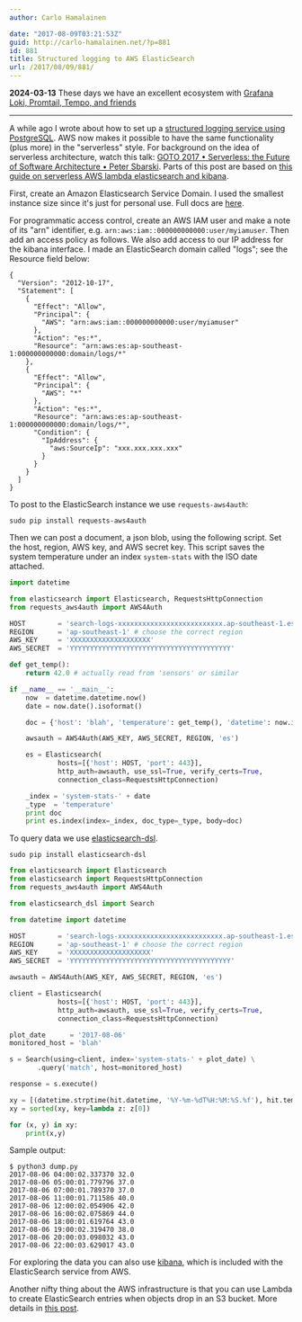```yaml
---
author: Carlo Hamalainen

date: "2017-08-09T03:21:53Z"
guid: http://carlo-hamalainen.net/?p=881
id: 881
title: Structured logging to AWS ElasticSearch
url: /2017/08/09/881/
---
```


**2024-03-13** These days we have an excellent ecosystem with [Grafana Loki, Promtail, Tempo, and friends](https://grafana.com)

---

A while ago I wrote about how to set up a [structured logging service using PostgreSQL](https://carlo-hamalainen.net/2016/04/27/structured-logging/). AWS now makes it possible to have the same functionality (plus more) in the "serverless" style. For background on the idea of serverless architecture, watch this talk: [GOTO 2017 • Serverless: the Future of Software Architecture • Peter Sbarski](https://www.youtube.com/watch?v=LAWjdZYrUgI&list=ULfG4Lndk-PTI&index=83). Parts of this post are based on [this guide on serverless AWS lambda elasticsearch and kibana](https://kerneltrick.in/serverless-aws-lambda-elasticsearch-kibana/).

First, create an Amazon Elasticsearch Service Domain. I used the smallest instance size since it's just for personal use. Full docs are [here](https://docs.aws.amazon.com/elasticsearch-service/latest/developerguide/es-createupdatedomains.html).

For programmatic access control, create an AWS IAM user and make a note of its "arn" identifier, e.g. ``arn:aws:iam::000000000000:user/myiamuser``. Then add an access policy as follows. We also add access to our IP address for the kibana interface. I made an ElasticSearch domain called "logs"; see the Resource field below:

```
{
  "Version": "2012-10-17",
  "Statement": [
    {
      "Effect": "Allow",
      "Principal": {
        "AWS": "arn:aws:iam::000000000000:user/myiamuser"
      },
      "Action": "es:*",
      "Resource": "arn:aws:es:ap-southeast-1:000000000000:domain/logs/*"
    },
    {
      "Effect": "Allow",
      "Principal": {
        "AWS": "*"
      },
      "Action": "es:*",
      "Resource": "arn:aws:es:ap-southeast-1:000000000000:domain/logs/*",
      "Condition": {
        "IpAddress": {
          "aws:SourceIp": "xxx.xxx.xxx.xxx"
        }
      }
    }
  ]
}
```

To post to the ElasticSearch instance we use ``requests-aws4auth``:

```
sudo pip install requests-aws4auth
```

Then we can post a document, a json blob, using the following script. Set the host, region, AWS key, and AWS secret key. This script saves the system temperature under an index ``system-stats`` with the ISO date attached.

```python
import datetime

from elasticsearch import Elasticsearch, RequestsHttpConnection
from requests_aws4auth import AWS4Auth

HOST        = 'search-logs-xxxxxxxxxxxxxxxxxxxxxxxxxx.ap-southeast-1.es.amazonaws.com' # see 'Endpoint' in ES status page
REGION      = 'ap-southeast-1' # choose the correct region
AWS_KEY     = 'XXXXXXXXXXXXXXXXXXXX'
AWS_SECRET  = 'YYYYYYYYYYYYYYYYYYYYYYYYYYYYYYYYYYYYYYYY'

def get_temp():
    return 42.0 # actually read from 'sensors' or similar

if __name__ == '__main__':
    now  = datetime.datetime.now()
    date = now.date().isoformat()

    doc = {'host': 'blah', 'temperature': get_temp(), 'datetime': now.isoformat()}

    awsauth = AWS4Auth(AWS_KEY, AWS_SECRET, REGION, 'es')

    es = Elasticsearch(
            hosts=[{'host': HOST, 'port': 443}],
            http_auth=awsauth, use_ssl=True, verify_certs=True,
            connection_class=RequestsHttpConnection)

    _index = 'system-stats-' + date
    _type  = 'temperature'
    print doc
    print es.index(index=_index, doc_type=_type, body=doc)
```

To query data we use [elasticsearch-dsl](https://elasticsearch-dsl.readthedocs.io/en/latest/).

```
sudo pip install elasticsearch-dsl
```

```python
from elasticsearch import Elasticsearch
from elasticsearch import RequestsHttpConnection
from requests_aws4auth import AWS4Auth

from elasticsearch_dsl import Search

from datetime import datetime

HOST        = 'search-logs-xxxxxxxxxxxxxxxxxxxxxxxxxx.ap-southeast-1.es.amazonaws.com' # see 'Endpoint' in ES status page
REGION      = 'ap-southeast-1' # choose the correct region
AWS_KEY     = 'XXXXXXXXXXXXXXXXXXXX'
AWS_SECRET  = 'YYYYYYYYYYYYYYYYYYYYYYYYYYYYYYYYYYYYYYYY'

awsauth = AWS4Auth(AWS_KEY, AWS_SECRET, REGION, 'es')

client = Elasticsearch(
            hosts=[{'host': HOST, 'port': 443}],
            http_auth=awsauth, use_ssl=True, verify_certs=True,
            connection_class=RequestsHttpConnection)

plot_date      = '2017-08-06'
monitored_host = 'blah'

s = Search(using=client, index='system-stats-' + plot_date) \
       .query('match', host=monitored_host)

response = s.execute()

xy = [(datetime.strptime(hit.datetime, '%Y-%m-%dT%H:%M:%S.%f'), hit.temperature) for hit in response]
xy = sorted(xy, key=lambda z: z[0])

for (x, y) in xy:
    print(x,y)
```

Sample output:

```
$ python3 dump.py
2017-08-06 04:00:02.337370 32.0
2017-08-06 05:00:01.779796 37.0
2017-08-06 07:00:01.789370 37.0
2017-08-06 11:00:01.711586 40.0
2017-08-06 12:00:02.054906 42.0
2017-08-06 16:00:02.075869 44.0
2017-08-06 18:00:01.619764 43.0
2017-08-06 19:00:02.319470 38.0
2017-08-06 20:00:03.098032 43.0
2017-08-06 22:00:03.629017 43.0
```

For exploring the data you can also use [kibana](https://aws.amazon.com/elasticsearch-service/kibana/), which is included with the ElasticSearch service from AWS.

Another nifty thing about the AWS infrastructure is that you can use Lambda to create ElasticSearch entries when objects drop in an S3 bucket. More details in [this post](https://kerneltrick.in/serverless-aws-lambda-elasticsearch-kibana/).
